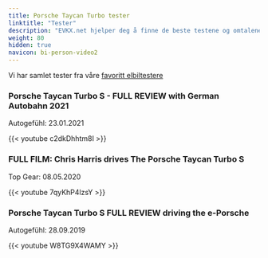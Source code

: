 ```yaml
---
title: Porsche Taycan Turbo tester
linktitle: "Tester"
description: "EVKX.net hjelper deg å finne de beste testene og omtalene av denne modellen. "
weight: 80
hidden: true
navicon: bi-person-video2
---
```

Vi har samlet tester fra våre [favoritt elbiltestere](../../../../../guides/evreviewers/)

<div class="container text-center shadow p-2 pe-4 mb-5 bg-body-tertiary rounded border">
<h3>Porsche Taycan Turbo S - FULL REVIEW with German Autobahn 2021</h3>
<p>Autogefühl: 23.01.2021</p>

{{< youtube c2dkDhhtm8I >}}

</div>
<div class="container text-center shadow p-2 pe-4 mb-5 bg-body-tertiary rounded border">
<h3>FULL FILM: Chris Harris drives The Porsche Taycan Turbo S</h3>
<p>Top Gear: 08.05.2020</p>

{{< youtube 7qyKhP4lzsY >}}

</div>
<div class="container text-center shadow p-2 pe-4 mb-5 bg-body-tertiary rounded border">
<h3>Porsche Taycan Turbo S FULL REVIEW driving the e-Porsche</h3>
<p>Autogefühl: 28.09.2019</p>

{{< youtube W8TG9X4WAMY >}}

</div>
